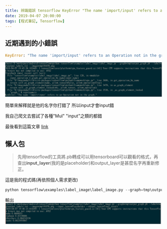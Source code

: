 ```yaml
---
title: 辨識錯誤 tensorflow KeyError "The name 'import/input' refers to an Operation not in the graph."
date: 2019-04-07 20:00:00
tags: [程式筆記, Tensorflow]
---
```

## **近期遇到的小錯誤**
```python
KeyError: "The name 'import/input' refers to an Operation not in the graph."
```
![](https://raw.githubusercontent.com/kidneyweakx/img-host/image/image/tensor01.PNG)

簡單來解釋就是他的名字你打錯了 所以input才會input錯
<!-- more -->
我自己爬文去嘗試了各種"Mul" "input"之類的都錯

最後看到這篇文章 [link](https://developer.arm.com/technologies/machine-learning-on-arm/developer-material/how-to-guides/optimizing-neural-networks-for-mobile-and-embedded-devices-with-tensorflow/determine-the-names-of-input-and-output-nodes)

## **懶人包**
> 先用tensorflow的工具將.pb轉成可以用tensorboard可以觀看的格式，再查出**input_layer**(我的是placeholder)和output_layer是甚麼名字再重新修正。



這是我的程式碼(再依照個人需求更改)
```python
python tensorflow\examples\label_image\label_image.py --graph=tmp\output_graph.pb --label=tmp\output_labels.txt --image=tmp\91076.png --input_layer=Placeholder --output_layer=final_result
```

輸出
![](https://raw.githubusercontent.com/kidneyweakx/img-host/image/image/tensor02.PNG)